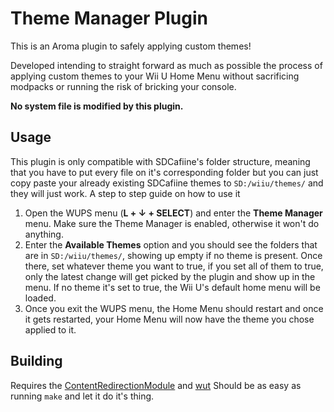 # Theme Manager Plugin
This is an Aroma plugin to safely applying custom themes!

Developed intending to straight forward as much as possible the process of applying custom themes to your Wii U Home Menu without sacrificing modpacks or running the risk of bricking your console.

**No system file is modified by this plugin.**
## Usage
This plugin is only compatible with SDCafiine's folder structure, meaning that you have to put every file on it's corresponding folder but you can just copy paste your already existing SDCafiine themes to `SD:/wiiu/themes/` and they will just work.
A step to step guide on how to use it
1. Open the WUPS menu (**L + ↓ + SELECT**) and enter the **Theme Manager** menu. Make sure the Theme Manager is enabled, otherwise it won't do anything.
2. Enter the **Available Themes** option and you should see the folders that are in `SD:/wiiu/themes/`, showing up empty if no theme is present. Once there, set whatever theme you want to true, if you set all of them to true, only the latest change will get picked by the plugin and show up in the menu. If no theme it's set to true, the Wii U's default home menu will be loaded.
3. Once you exit the WUPS menu, the Home Menu should restart and once it gets restarted, your Home Menu will now have the theme you chose applied to it.

## Building
Requires the [ContentRedirectionModule](https://github.com/wiiu-env/ContentRedirectionModule) and [wut](https://github.com/devkitPro/wut)
Should be as easy as running `make` and let it do it's thing.
